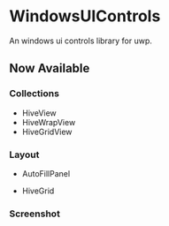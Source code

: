 # WindowsUIControls
An windows ui controls library for uwp.

## Now Available

### Collections
* HiveView
* HiveWrapView
* HiveGridView

### Layout
* AutoFillPanel

* HiveGrid

### Screenshot


